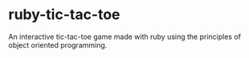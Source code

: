 # ruby-tic-tac-toe
An interactive tic-tac-toe game made with ruby using the principles of object oriented programming.
